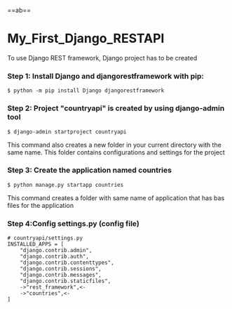 ==ab==

# My_First_Django_RESTAPI
To use Django REST framework, Django project has to be created

### Step 1: Install Django and djangorestframework with pip:

    $ python -m pip install Django djangorestframework
    
### Step 2: Project "countryapi" is created by using django-admin tool

    $ django-admin startproject countryapi
This command also creates a new folder in your current directory with the same name. This folder contains configurations and settings for the project

### Step 3: Create the application named countries
    
    $ python manage.py startapp countries
This command creates a folder with same name of application that has bas files for the application

### Step 4:Config settings.py (config file)
    # countryapi/settings.py
    INSTALLED_APPS = [
        "django.contrib.admin",
        "django.contrib.auth",
        "django.contrib.contenttypes",
        "django.contrib.sessions",
        "django.contrib.messages",
        "django.contrib.staticfiles",
        ->"rest_framework",<-
        ->"countries",<-
    ]


    
   

